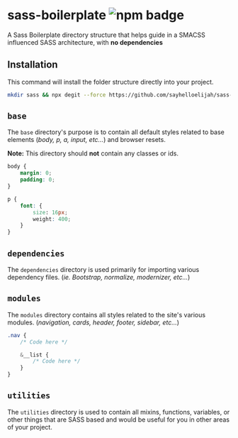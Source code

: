 # sass-boilerplate ![npm badge](https://img.shields.io/npm/v/@sayhelloelijah/sass-boilerplate.svg)

A Sass Boilerplate directory structure that helps guide in a SMACSS influenced SASS architecture, with **no dependencies**

## Installation
This command will install the folder structure directly into your project.
```bash
mkdir sass && npx degit --force https://github.com/sayhelloelijah/sass-boilerplate.git
```

## `base`
The `base` directory's purpose is to contain all default styles related to base elements (_body, p, a, input, etc..._) and browser resets.

**Note:** This directory should **not** contain any classes or ids.

```css
body {
    margin: 0;
    padding: 0;
}

p {
    font: {
        size: 16px;
        weight: 400;
    }
}
```

## `dependencies`
The `dependencies` directory is used primarily for importing various dependency files. (_ie. Bootstrap, normalize, modernizer, etc..._)

## `modules`
The `modules` directory contains all styles related to the site's various modules. (_navigation, cards, header, footer, sidebar, etc..._)

```css
.nav {
    /* Code here */

    &__list {
        /* Code here */
    }
}
```

## `utilities`
The `utilities` directory is used to contain all mixins, functions, variables, or other things that are SASS based and would be useful for you in other areas of your project.
